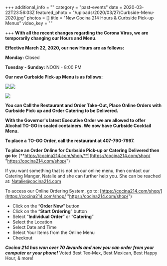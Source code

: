 +++
additional_info = ""
category = "past-events"
date = 2020-03-22T23:56:03Z
featured_photo = "/uploads/2020/03/27/Curbside-Menu-2020.jpg"
photos = []
title = "New Cocina 214 Hours & Curbside Pick-up Menus"
video_key = ""

+++
**With all the recent changes regarding the Corona Virus, we are temporarily changing our Hours and Menu.**

**Effective March 22, 2020, our new Hours are as follows:**

**Monday:** Closed

**Tuesday - Sunday:** NOON - 8:00 PM

**Our new Curbside Pick-up Menu is as follows:**

![](/uploads/2020/03/23/Curbside-Menu-2020.jpg)![](/uploads/2020/03/27/Curbside-Cocktails-Menu-2020-Happy-Hour-1.jpg)

**![](/uploads/2020/03/27/Family-Dinner-Menu-2020-4.jpg)**

**You can Call the Restaurant and Order Take-Out, Place Online Orders with Curbside Pick-up and Order Catering to be Delivered.**

**With the Governor's latest Executive Order we are allowed to offer Alcohol TO-GO in sealed containers. We now have Curbside Cocktail Menu.**

**To place a TO-GO Order, call the restaurant at 407-790-7997.**

**To place an Order Online for Curbside Pick-up or Catering Delivered then go to:** [**https://cocina214.com/shop/**](https://cocina214.com/shop/ "https://cocina214.com/shop/")

If you want something that is not on our online menu, then contact our Catering Manger, Natalie and she can further help you. She can be reached at: Natalie@cocina214.com

To access our Online Ordering System, go to: [https://cocina214.com/shop/](https://cocina214.com/shop/ "https://cocina214.com/shop/")

* Click on the “**Order Now**” button
* Click on the “**Start Ordering**” button
* Select “**Individual Order**” or “**Catering**”
* Select the Location
* Select Date and Time
* Select Your Items from the Online Menu
* Checkout

**_Cocina 214 has won over 70 Awards and now you can order from your computer or your phone!_** Voted Best Tex-Mex, Best Mexican, Best Happy Hour, & more!